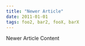 ```yaml
--- 
title: "Newer Article"
date: 2011-01-01
tags: foo2, bar2, fooX, barX
---
```


Newer Article Content
